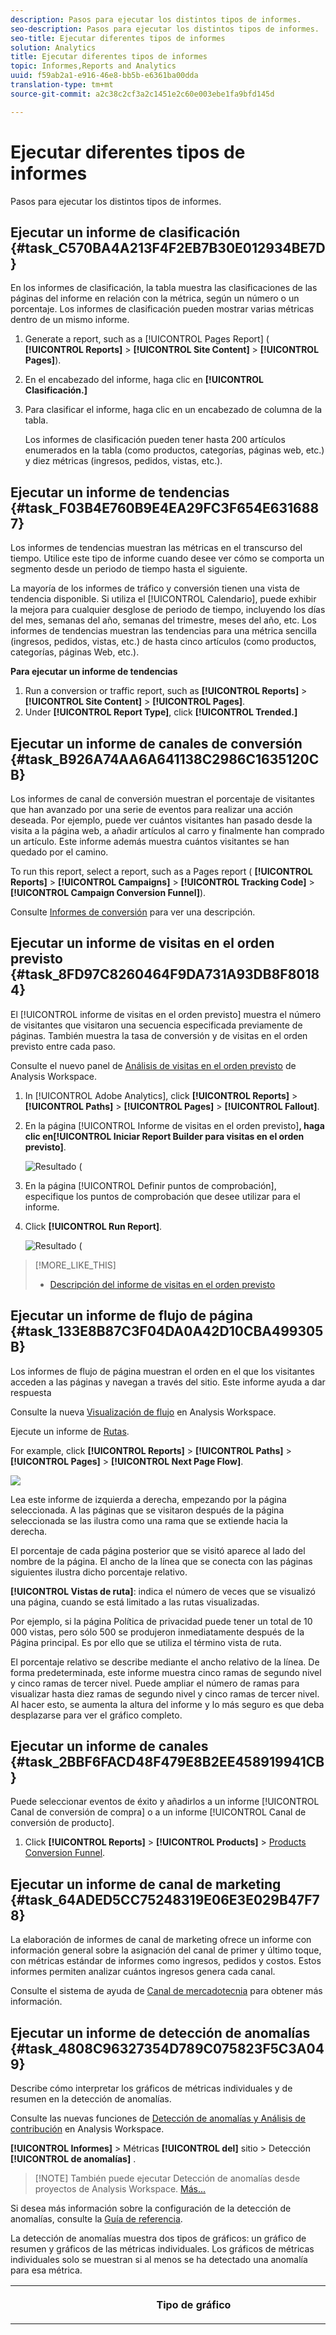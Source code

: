 ```yaml
---
description: Pasos para ejecutar los distintos tipos de informes.
seo-description: Pasos para ejecutar los distintos tipos de informes.
seo-title: Ejecutar diferentes tipos de informes
solution: Analytics
title: Ejecutar diferentes tipos de informes
topic: Informes,Reports and Analytics
uuid: f59ab2a1-e916-46e8-bb5b-e6361ba00dda
translation-type: tm+mt
source-git-commit: a2c38c2cf3a2c1451e2c60e003ebe1fa9bfd145d

---
```



# Ejecutar diferentes tipos de informes

Pasos para ejecutar los distintos tipos de informes.


## Ejecutar un informe de clasificación {#task_C570BA4A213F4F2EB7B30E012934BE7D}

En los informes de clasificación, la tabla muestra las clasificaciones de las páginas del informe en relación con la métrica, según un número o un porcentaje. Los informes de clasificación pueden mostrar varias métricas dentro de un mismo informe.

<!-- 

t_reports_ranked.xml

 -->

1. Generate a report, such as a [!UICONTROL Pages Report] ( **[!UICONTROL Reports]** &gt; **[!UICONTROL Site Content]** &gt; **[!UICONTROL Pages]**).
1. En el encabezado del informe, haga clic en **[!UICONTROL Clasificación.]**
1. Para clasificar el informe, haga clic en un encabezado de columna de la tabla.

   Los informes de clasificación pueden tener hasta 200 artículos enumerados en la tabla (como productos, categorías, páginas web, etc.) y diez métricas (ingresos, pedidos, vistas, etc.).

## Ejecutar un informe de tendencias {#task_F03B4E760B9E4EA29FC3F654E6316887}

Los informes de tendencias muestran las métricas en el transcurso del tiempo. Utilice este tipo de informe cuando desee ver cómo se comporta un segmento desde un periodo de tiempo hasta el siguiente.

<!-- 

t_reports_trended.xml

 -->

La mayoría de los informes de tráfico y conversión tienen una vista de tendencia disponible. Si utiliza el [!UICONTROL Calendario], puede exhibir la mejora para cualquier desglose de periodo de tiempo, incluyendo los días del mes, semanas del año, semanas del trimestre, meses del año, etc. Los informes de tendencias muestran las tendencias para una métrica sencilla (ingresos, pedidos, vistas, etc.) de hasta cinco artículos (como productos, categorías, páginas Web, etc.).

**Para ejecutar un informe de tendencias**

1. Run a conversion or traffic report, such as **[!UICONTROL Reports]** &gt; **[!UICONTROL Site Content]** &gt; **[!UICONTROL Pages]**.
1. Under **[!UICONTROL Report Type]**, click **[!UICONTROL Trended.]**

## Ejecutar un informe de canales de conversión {#task_B926A74AA6A641138C2986C1635120CB}

Los informes de canal de conversión muestran el porcentaje de visitantes que han avanzado por una serie de eventos para realizar una acción deseada. Por ejemplo, puede ver cuántos visitantes han pasado desde la visita a la página web, a añadir artículos al carro y finalmente han comprado un artículo. Este informe además muestra cuántos visitantes se han quedado por el camino.

<!-- 

t_reports_conversion_funnel.xml

 -->

To run this report, select a report, such as a Pages report ( **[!UICONTROL Reports]** &gt; **[!UICONTROL Campaigns]** &gt; **[!UICONTROL Tracking Code]** &gt; **[!UICONTROL Campaign Conversion Funnel]**).

Consulte [Informes de conversión](https://marketing.adobe.com/resources/help/en_US/reference/reports_conversion.html) para ver una descripción.

## Ejecutar un informe de visitas en el orden previsto {#task_8FD97C8260464F9DA731A93DB8F80184}

El [!UICONTROL informe de visitas en el orden previsto] muestra el número de visitantes que visitaron una secuencia especificada previamente de páginas. También muestra la tasa de conversión y de visitas en el orden previsto entre cada paso.

<!-- 

t_reports_fallout.xml

 -->

Consulte el nuevo panel de [Análisis de visitas en el orden previsto](https://marketing.adobe.com/resources/help/en_US/analytics/analysis-workspace/fallout_flow.html) de Analysis Workspace.

1. In [!UICONTROL Adobe Analytics], click **[!UICONTROL Reports]** &gt; **[!UICONTROL Paths]** &gt; **[!UICONTROL Pages]** &gt; **[!UICONTROL Fallout]**.
1. En la página [!UICONTROL Informe de visitas en el orden previsto]**, haga clic en[!UICONTROL Iniciar Report Builder para visitas en el orden previsto]**.

   ![Resultado (](assets/fallout_add_items.png)

1. En la página [!UICONTROL Definir puntos de comprobación], especifique los puntos de comprobación que desee utilizar para el informe.
1. Click **[!UICONTROL Run Report]**.

   ![Resultado (](assets/fallout_report.png)

>[!MORE_LIKE_THIS]
>
>* [Descripción del informe de visitas en el orden previsto](https://marketing.adobe.com/resources/help/en_US/reference/reports_fallout.html)


## Ejecutar un informe de flujo de página {#task_133E8B87C3F04DA0A42D10CBA499305B}

Los informes de flujo de página muestran el orden en el que los visitantes acceden a las páginas y navegan a través del sitio. Este informe ayuda a dar respuesta

<!-- 

t_reports_page_flow.xml

 -->

Consulte la nueva [Visualización de flujo](https://marketing.adobe.com/resources/help/en_US/analytics/analysis-workspace/flow.html) en Analysis Workspace.

Ejecute un informe de [Rutas](https://marketing.adobe.com/resources/help/en_US/reference/reports_paths.html).

For example, click **[!UICONTROL Reports]** &gt; **[!UICONTROL Paths]** &gt; **[!UICONTROL Pages]** &gt; **[!UICONTROL Next Page Flow]**.

![](assets/page_flow.png)

Lea este informe de izquierda a derecha, empezando por la página seleccionada. A las páginas que se visitaron después de la página seleccionada se las ilustra como una rama que se extiende hacia la derecha.

El porcentaje de cada página posterior que se visitó aparece al lado del nombre de la página. El ancho de la línea que se conecta con las páginas siguientes ilustra dicho porcentaje relativo.

**[!UICONTROL Vistas de ruta]**: indica el número de veces que se visualizó una página, cuando se está limitado a las rutas visualizadas. 

Por ejemplo, si la página Política de privacidad puede tener un total de 10 000 vistas, pero sólo 500 se produjeron inmediatamente después de la Página principal. Es por ello que se utiliza el término vista de ruta.

El porcentaje relativo se describe mediante el ancho relativo de la línea. De forma predeterminada, este informe muestra cinco ramas de segundo nivel y cinco ramas de tercer nivel. Puede ampliar el número de ramas para visualizar hasta diez ramas de segundo nivel y cinco ramas de tercer nivel. Al hacer esto, se aumenta la altura del informe y lo más seguro es que deba desplazarse para ver el gráfico completo.

## Ejecutar un informe de canales {#task_2BBF6FACD48F479E8B2EE458919941CB}

Puede seleccionar eventos de éxito y añadirlos a un informe [!UICONTROL Canal de conversión de compra] o a un informe [!UICONTROL Canal de conversión de producto].

<!-- 

t_reports_funnel.xml

 -->

1. Click **[!UICONTROL Reports]** &gt; **[!UICONTROL Products]** &gt; [Products Conversion Funnel](https://marketing.adobe.com/resources/help/en_US/reference/reports_conversion_funnel.html).

## Ejecutar un informe de canal de marketing {#task_64ADED5CC75248319E06E3E029B47F78}

La elaboración de informes de canal de marketing ofrece un informe con información general sobre la asignación del canal de primer y último toque, con métricas estándar de informes como ingresos, pedidos y costos. Estos informes permiten analizar cuántos ingresos genera cada canal.

<!-- 

t_reports_marketing_channel.xml

 -->

Consulte el sistema de ayuda de [Canal de mercadotecnia](https://marketing.adobe.com/resources/help/en_US/mchannel/index.html) para obtener más información.

## Ejecutar un informe de detección de anomalías {#task_4808C96327354D789C075823F5C3A049}

Describe cómo interpretar los gráficos de métricas individuales y de resumen en la detección de anomalías.

<!-- 

t_anomaly_view.xml

 -->

Consulte las nuevas funciones de [Detección de anomalías y Análisis de contribución](https://marketing.adobe.com/resources/help/en_US/analytics/analysis-workspace/anomaly_detection.html) en Analysis Workspace.

**[!UICONTROL Informes]** &gt; Métricas **[!UICONTROL del]** sitio &gt; Detección **[!UICONTROL de anomalías]** .

> [!NOTE] También puede ejecutar Detección de anomalías desde proyectos de Analysis Workspace. [Más...](https://marketing.adobe.com/resources/help/en_US/analytics/analysis-workspace/anomaly_detection.html)

Si desea más información sobre la configuración de la detección de anomalías, consulte la [Guía de referencia](https://marketing.adobe.com/resources/help/en_US/sc/user/index.html#Setting_up_Anomaly_Detection).

La detección de anomalías muestra dos tipos de gráficos: un gráfico de resumen y gráficos de las métricas individuales. Los gráficos de métricas individuales solo se muestran si al menos se ha detectado una anomalía para esa métrica.

<table id="table_88163CD8FC164342855D90D01F9C581A"> 
 <thead> 
  <tr> 
   <th colname="col1" class="entry"> <p>Tipo de gráfico </p> </th> 
   <th colname="col2" class="entry"> <p>Qué hace </p> </th> 
  </tr> 
 </thead>
 <tbody> 
  <tr> 
   <td colname="col1"> <p>Gráfico de resumen </p> <p><img placement="break"  src="assets/ad_summary_chart.png" width="570px" id="image_1CD4C4770BAA43C4AD7CBB824AD41338" /> </p> </td> 
   <td colname="col2"> <p> 
     <ul id="ul_D26DA3024CD7468291369F549557B28A"> 
      <li id="li_1C22B6E02FFB479FB71EFAD89EB37A4E">Cada cuadro representa una anomalía, con el seguimiento diario que corresponde a la métrica a continuación. </li> 
      <li id="li_8FC587D3FF4E452D83263CC7A10B6675">El verde indica anomalías por encima de la línea de tendencia, el azul indica que está por debajo de la línea de tendencia. </li> 
      <li id="li_25135AB691BF443599AF2A3A60E2E71A"> Indica la intensidad de la anomalía: cuanto mayor sea la anomalía, más oscuro será el color del punto de datos y más lejos estará de la línea de tendencia. </li> 
      <li id="li_0C42AFA8897D420D8AB1A5D0F65B3B3A">Al hacer clic en anomalías individuales, aparece automáticamente el cuadro de métricas individuales de esa anomalía (debajo del cuadro de resumen) en la parte superior.  </li> 
      <li id="li_85C0F426952547B5A75D6BD31DE19CA5">Los valores de porcentaje de desvío (a la izquierda del gráfico) se calculan de la forma siguiente: 
       <ul id="ul_BEC0A88BFFAC4CF78BC9885FEB749694"> 
        <li id="li_1BAB2F50482745B69937DFAF1E09982E">Si el límite superior y el valor esperado son el mismo, el porcentaje de desviación es 100 % </li> 
        <li id="li_CA48064F5788448C8646CCE196161237">De lo contrario, el % de desviación es ((valor real - valor límite superior) / (valor límite superior - valor esperado)) * 100 </li> 
        <li id="li_4090357A0D214BC7B1C3DE0615875554">Si los límites inferiores y el valor esperado son los mismos, el porcentaje de desviación es -100 % </li> 
        <li id="li_EF694E1A4E874ECD94E1E8F7302E494F">De lo contrario, el % de desviación es ((valor límite inferior - valor real) / (valor esperado - valor límite inferior)) * -100 </li> 
       </ul> </li> 
      <li id="li_5C05EF7023484CC993E96D63E842B65C">Al hacer clic en <span class="uicontrol">Mostrar segmentos</span>, aparece el carril del segmento que permite aplicar segmentos a un informe de detección de anomalías. <a href="https://marketing.adobe.com/resources/help/en_US/analytics/segment/" format="http" scope="external"> Más información</a> sobre segmentación. </li> 
      <li id="li_1B41CABF13D1407886C68EE3BC201E60">Al hacer clic en <span class="uicontrol">Editar métricas</span>, puede seleccionar y deseleccionar métricas para las cuales desea detectar anomalías. </li> 
     </ul> </p> </td> 
  </tr> 
  <tr> 
   <td colname="col1"> <p>Gráfico de métrica individual </p> <p><img placement="break"  src="assets/metric_report.png" width="570px" id="image_5BBECFD91CF14478AA4761E6256BBCB9" /> </p> </td> 
   <td colname="col2"> <p> 
     <ul id="ul_739C5687013743A29B63089FDA763F45"> 
      <li id="li_456A0BDA4D4E46CE9CC1C3DBAA1E2220">Muestra los puntos de datos anómalos para métricas de la tendencia individuales (incluidas las métricas calculadas) como puntos. </li> 
      <li id="li_89FD847C65F04F48BCA7CD38D0EC51CD">Muestra la anomalía más reciente arriba y, a continuación, las clasifica por número de anomalías. </li> 
      <li id="li_98B97A9706DE4455B8D8850904CBDE03">Muestra una línea sólida para indicar los datos actuales que se están recopilando actualmente. Esto se compara con la previsión y el margen de errores para derivar si los puntos de datos son anómalos. </li> 
      <li id="li_0EEA38DDDC344BF3879430E67D74EB72">Muestra una línea de puntos que representa una previsión basada en datos históricos (por ejemplo, del periodo de prueba). </li> 
      <li id="li_035BD2725D004AEDB630BF8DFF4DA4F3">Muestra intervalos/límites de confianza del 95 % inferiores y superiores en tono gris. </li> 
      <li id="li_021A3D1F2EDB4319B9B39620EF1C038A">Le permite ampliar y reducir informes individuales si hace clic en las flechas dobles arriba o abajo junto al nombre de la métrica. </li> 
      <li id="li_722E4B9FC21047AC96D7B143197E293D">Cambia el orden en el que aparecen los gráficos de métricas al reaccionar a una exploración en profundidad del informe de resumen (consulte lo anterior) </li> 
      <li id="li_A2441169B185475AA68A64F81E6E40B8">Le permite filtrar los gráficos mediante términos de búsqueda como "página" para todas las métricas relacionadas con páginas. </li> 
      <li id="li_F1BBBFCA8E2A43C29658E4FCAA36C904">Le permite mostrar todas las métricas que haya definido o solo las que contienen anomalías. </li> 
     </ul> </p> </td> 
  </tr> 
 </tbody> 
</table>

## Configuración de la detección de anomalías {#task_AF347B34F56E44A6AE70E019B6EB2F08}

Pasos para seleccionar los grupos de informes, métricas y periodos de prueba/vista para la detección de anomalías.

<!-- 

t_anomaly_config.xml

 -->

La detección de anomalías se configura de forma independiente para cada grupo de informes.

1. Vaya a **[!UICONTROL Analytics &gt; Informes &gt; Métricas del sitio &gt; Detección de anomalías]** .
1. Seleccione el grupo de informes para el cual desee realizar un seguimiento de la detección de anomalías diaria. Para mostrar una lista de grupos de informes, haga clic en el menú desplegable selector de grupos de informes.
1. To select the metrics and/or define filtered metrics, click **[!UICONTROL Edit Metrics]** at the top right of the screen:  ![](assets/metrics_icon.png).

   Puede elegir las métricas de la lista (incluidas las métricas calculadas) de todas las métricas o de una lista de métricas con seguimiento. También puede filtrar por términos concretos para limitar la lista. 1. Once the report has been generated, define the **[!UICONTROL Training Period]** and the **[!UICONTROL View Period]** for anomaly detection. (Piense en el periodo de prueba como un "periodo de aprendizaje" para el algoritmo). 

   ![](assets/view_training_periods.png)

   Tenga en cuenta que:

* El periodo de prueba finaliza justo antes de que empiece el periodo de vista.
* La opción predeterminada para ambos es de 30 días y puede ampliarlo a 60 o 90 días.
* Si amplía el periodo de prueba sus datos se sitúan en un contexto mayor y puede reducir el tamaño de una anomalía.

   El informe de métricas de detección de anomalías se actualiza cada vez que cambia un parámetro.
1. (Optional) Apply segments to the report by clicking **[!UICONTROL Show Segments]** and selecting one or more existing segments or creating a new segment and applying it.

   ![](assets/ad_top_menu.png)

   Consulte la [guía de segmentación de Analytics](https://marketing.adobe.com/resources/help/en_US/analytics/segment/) para obtener más información sobre cómo crear y administrar segmentos. 1. (Opcional) Marque como favorito o añada un marcador al informe.
1. (Opcional) Cambiar la fecha de finalización del periodo de vista. La opción predeterminada es ayer.
1. Ahora puede empezar a interpretar el informe. [Visualización de gráficos](../../analyze/reports-analytics/t-running-report-types.md#task_4808C96327354D789C075823F5C3A049)de detección de anomalías.

## Ejecutar un informe en tiempo real {#task_5D25929C918E40B18965222FA94176B0}

Describe cómo ver e interpretar los informes en tiempo real.

<!-- 

reports_realtime.xml

 -->

**[!UICONTROL Informes &gt; Métrica del sitio &gt; Tiempo real]** .

Los informes en tiempo real ofrecen dos informes principales: un informe de descripción general y un informe detallado. Cada uno consiste en diversos informes breves.

Si desea más información sobre la configuración de informes en tiempo real, consulte la [Guía de referencia de Analytics](https://marketing.adobe.com/resources/help/en_US/reference/index.html#RealTime_Reports_Configuration).

1. Take a look at the **[!UICONTROL Overview]** report and its components:  ![](assets/rtr_overview_report.png)

   <table id="choicetable_8586BECF55E843B2B5CD41205567EA32"> 
   <thead class="chhead sthead"> 
   <th class="choptionhd"> Componente de la interfaz de usuario </th> 
   <th class="chdeschd"> Descripción </th> 
   </thead> 
   <tr class="chrow strow"> 
   <td class="choption"><strong>Seleccionar grupo de informes</strong></td> 
   <td class="chdesc stentry"> Muestra el grupo de informes para abarca este informe en tiempo real. Para cambiar el grupo de informes, consulte la <a href="https://marketing.adobe.com/resources/help/en_US/reference/t_realtime_admin.html" format="http" scope="external">Configuración de informes en tiempo real </a>. </td> 
   </tr> 
   <tr class="chrow strow"> 
   <td class="choption"><strong>Conmutar entre informes</strong></td> 
   <td class="chdesc stentry"> Le permite conmutar entre los informes que haya configurado (un máximo de 3). </td> 
   </tr> 
   <tr class="chrow strow"> 
   <td class="choption"><strong>Seleccionar intervalo de tiempo</strong></td> 
   <td class="chdesc stentry"> Le permite elegir el intervalo de tiempo general a usar en todos los informes cortos en el informe. </td> 
   </tr> 
   <tr class="chrow strow"> 
   <td class="choption"><strong>Configurar informes</strong></td> 
   <td class="chdesc stentry"> Este vínculo de icono de engranaje solo es visible si tiene derechos de administrador. Si hace clic le lleva al administrador de grupos de informes en <span class="ignoretag"><span class="uicontrol">Herramientas del administrador</span> &gt; <span class="uicontrol">Grupos de informes</span> &gt; <span class="uicontrol">Editar la configuración</span> &gt; <span class="uicontrol">Tiempo real </span> </span>. </td> 
   </tr> 
   <tr class="chrow strow"> 
   <td class="choption"><strong>Ver pantalla completa</strong></td> 
   <td class="chdesc stentry"> El icono de ver pantalla completa solo es visible si su monitor tiene una proporción de aspecto específica (16:9 o 16:10) y si su explorador es compatible. Tenga en cuenta que no puede interactuar con la pantalla mientras esté en modo pantalla completa (pulse <span class="uicontrol">Esc</span> para salir). El modo pantalla completa no agota el tiempo. </td> 
   </tr> 
   <tr class="chrow strow"> 
   <td class="choption"><strong>Informe breve del tráfico del sitio</strong></td> 
   <td class="chdesc stentry"> Los datos de la línea de tendencia azul muestran el tráfico total de todo el sitio. El eje X usa etiquetas literales (Hace 15 minutos, Hace 10 minutos) excepto para el valor actual, el cual se muestra como expresión en tiempo real. </td> 
   </tr> 
   <tr class="chrow strow"> 
   <td class="choption"><strong>Informe breve del total del sitio</strong></td> 
   <td class="chdesc stentry"> Presenta un recuento del total del sitio para la métrica seleccionada de los informes en tiempo real de los últimos N minutos. "N" se puede configurar mediante el selector de intervalo de tiempo. <p>El color de la flecha y su dirección se basan en el siguiente algoritmo: 
      <ul id="ul_9F40CEA33798467393CB1266BB36D500"> 
      <li id="li_CCD01A44F912487DA5681EA50113643C">Aumento significativo (flecha arriba): &gt; 100 % </li> 
      <li id="li_7402491A9A614851B7F2AE0C77BD9A97">Aumento (flecha arriba a la derecha): entre 5 % y 100 % </li> 
      <li id="li_BCA79C08B5714D4B9315068112C66107"> Estable (flecha derecha): entre 5 % y -5 % </li> 
      <li id="li_234ECBD7D83A4AE680E4A70BF288681F"> Pérdida (flecha abajo a la derecha): entre -5 % y -100 % </li> 
      <li id="li_10C5EA8803604C1CA714D3DB27478B31"> Pérdida significativa (flecha abajo): &lt; -100 % </li> 
      </ul> </p> <p>Si se generan informes del total del sitio en "instancias", estas instancias reflejan la dimensión del informe breve primario. Si ya existe un nombre específico para la instancia (como "Vistas de página"), el total del sitio indica este nombre. </p> </td> 
   </tr> 
   <tr class="chrow strow"> 
   <td class="choption"><strong>Informe breve principal</strong></td> 
   <td class="chdesc stentry"> Informe de la dimensión principal del informe en tiempo real y de su métrica. Presenta una línea de tendencia de este elemento para el intervalo de tiempo seleccionado. El total de la métrica representa la suma de toda la línea de tendencia. La flecha indica si el elemento está aumentando significativamente, aumentando, estable, perdiendo o perdiendo significativamente. </td> 
   </tr> 
   <tr class="chrow strow"> 
   <td class="choption"><strong>Diálogo de búsqueda</strong></td> 
   <td class="chdesc stentry"> La búsqueda influye en todos los informes breves. La búsqueda se mantiene mientras ve el informe. </td> 
   </tr> 
   <tr class="chrow strow"> 
   <td class="choption"><strong>Ordenar por... Más popular/Ganadores/Perdedores</strong></td> 
   <td class="chdesc stentry"> Puede conmutar el orden entre <span class="uicontrol">Más popular</span> (predeterminado), <span class="uicontrol">Ganadores</span> (las dimensiones que muestran el mayor crecimiento) y <span class="uicontrol">Perdedores</span> (las dimensiones que están en trayectoria descendente). <p>Esta es la fórmula que se utiliza para determinar los ganadores o perdedores: Real-Time observa la muestra más temprana y la muestra más reciente y realiza un cálculo simple de "cambio de porcentaje". Así que si selecciona "Últimos 15 minutos" y n representa el minuto actual, n-1 se compara con n-15. Tiempo real actualmente no realiza ninguna ponderación. El minuto actual se ignora porque no está completo y probablemente produciría un cambio de porcentaje falso. </p> <p>Esta formula se mantiene entre todas las métricas utilizadas en el informe en tiempo real. </p> </td> 
   </tr> 
   <tr class="chrow strow"> 
   <td class="choption"><strong>Informe breve 1 secundario</strong></td> 
   <td class="chdesc stentry"> Presenta los informes en tiempo real para la dimensión del segundo informe aprovisionado y la métrica. <p>El informe breve 1 secundario muestra las 4 categorías principales, la quinta es una suma de los valores restantes. Para cada categoría, se proporciona la vista en bruto total de esa categoría. Además, se muestra el total de todas las categorías en el centro. </p> <p> Si pasa el ratón por encima de una sección se destaca la categoría asociada y muestra la línea de tendencia de la categoría debajo de la rosca. </p> <p> Si pasa el ratón por encima de un elemento de línea se destaca el elemento de línea y la sección asociada y muestra la línea de tendencia de la categoría debajo de la rosca. </p> </td> 
   </tr> 
   <tr class="chrow strow"> 
   <td class="choption"><strong>Informe breve 2 secundario</strong></td> 
   <td class="chdesc stentry"> Presenta los informes en tiempo real para la dimensión del tercer informe aprovisionado y la métrica. Si pasa el ratón por encima de la etiqueta del elemento, se desliza la etiqueta a la derecha y muestra una línea de tendencia para el elemento sobre el que ha colocado el puntero. </td> 
   </tr> 
   </table>

1. Click a list item in the Primary Reportlet to launch the **[!UICONTROL Details]** view for that list item:  ![](assets/rtr_detail_report.png)

   | **Informe breve de tendencia del elemento** | Presenta la línea de tendencia del elemento que se ha seleccionado en el informe de descripción general de los últimos N minutos. N se puede configurar mediante el selector de intervalo de tiempo. |
   |---|---|
   | **Informe breve total del elemento** | Presenta un recuento de la métrica total del elemento que se ha seleccionado en el informe de descripción general de los últimos N minutos. N se puede configurar mediante el selector de intervalo de tiempo. |
   | **Informe breve 1 secundario correlacionado** | Este informe breve es muy similar al informe breve 1 secundario. La única diferencia es la fuente de datos utilizada para completar el informe: en este ejemplo, muestra la correlación (o desglose) entre una página específica (la que ha seleccionado en el informe breve principal del informe de descripción general) y las instancias vistas. |
   | **Informe breve 2 secundario correlacionado** | Este informe breve es muy similar al informe breve 2 secundario. La única diferencia es la fuente de datos utilizada para completar el informe: en este ejemplo, muestra la correlación (o desglose) entre una página específica (la que ha seleccionado en el informe breve principal del informe de descripción general) y la dimensión del idioma. |
